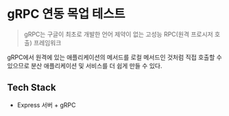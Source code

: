 # gRPC 연동 목업 테스트
>  gRPC는 구글이 최초로 개발한 언어 제약이 없는 고성능 RPC(원격 프로시저 호출) 프레임워크

gRPC에서 원격에 있는 애플리케이션의 메서드를 로컬 메서드인 것처럼 직접 호출할 수 있으므로 분산 애플리케이션 및 서비스를 더 쉽게 만들 수 있다.

## Tech Stack
- Express 서버 + gRPC